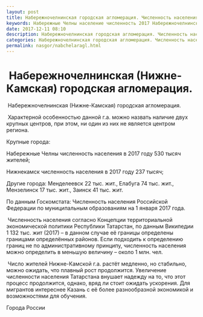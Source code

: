 ```yaml
---
layout: post
title: Набережночелнинская городская агломерация. Численность населения Набережных Челнов
keywords: Набережные Челны население численность 2017 Набережночелнинская городская агломерация
date: 2017-12-11 08:10
description: Набережночелнинская городская агломерация. Численность населения Набережных Челнов 2017
categories: Набережночелнинская городская агломерация. Численность населения Набережных Челнов 2017
permalink: nasgor/nabchelaragl.html
---
```


#  Набережночелнинская (Нижне-Камская) городская агломерация.



 Набережночелнинская (Нижне-Камская) городская агломерация.



 Характерной особенностью данной г.а. можно назвать наличие двух крупных центров, при этом, ни один из них не является центром региона.



Крупные города:


Набережные Челны численность населения в 2017 году 530 тысяч жителей;


Нижнекамск численность населения в 2017 году 237 тысяч;


Другие города: Менделеевск 22 тыс. жит., Елабуга 74 тыс. жит., Мензелинск 17 тыс. жит., Заинск 41 тыс. жит.


По данным Госкомстата: Численность населения Российской Федерации по муниципальным образованиям на 1 января 2017 года.


 Численность населения согласно Концепции территориальной экономической политики Республики Татарстан, по данным Википедии 1 132 тыс. жит (2017) – в данном случае её границы определены границами определённых районов. Если подходить к определению границ не по административному принципу, численность населения можно определить в меньшую величину – около 1 млн. чел.




 Число жителей Нижне-Камской г.а. растёт медленно, но стабильно, можно ожидать, что плавный рост продолжится. Увеличение численности населения Татарстана внушает надежду на то, что этот процесс продолжится, однако, вряд ли стоит ожидать ускорения. Для мигрантов интереснее Казань с её более разнообразной экономикой и возможностями для обучения. 



Города России

		
